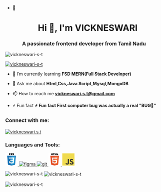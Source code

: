 - 👋 <h1 align="center">Hi 👋, I'm VICKNESWARI</h1>
<h3 align="center">A passionate frontend developer from Tamil Nadu</h3>

<p align="left"> <img src="https://komarev.com/ghpvc/?username=vickneswari-s-t&label=Profile%20views&color=0e75b6&style=flat" alt="vickneswari-s-t" /> </p>

<p align="left"> <a href="https://github.com/ryo-ma/github-profile-trophy"><img src="https://github-profile-trophy.vercel.app/?username=vickneswari-s-t" alt="vickneswari-s-t" /></a> </p>

- 🌱 I’m currently learning **FSD MERN(Full Stack Developer)**

- 💬 Ask me about **Html,Css,Java Script,Mysql,MongoDB**

- 📫 How to reach me **vickneswari.s.t@gmail.com**

- ⚡ Fun fact **⚡ Fun fact First computer bug was actually a real "BUG🐞"**

<h3 align="left">Connect with me:</h3>
<p align="left">
<a href="https://linkedin.com/in/vickneswari.s.t" target="blank"><img align="center" src="https://raw.githubusercontent.com/rahuldkjain/github-profile-readme-generator/master/src/images/icons/Social/linked-in-alt.svg" alt="vickneswari.s.t" height="30" width="40" /></a>
</p>

<h3 align="left">Languages and Tools:</h3>
<p align="left"> <a href="https://www.w3schools.com/css/" target="_blank" rel="noreferrer"> <img src="https://raw.githubusercontent.com/devicons/devicon/master/icons/css3/css3-original-wordmark.svg" alt="css3" width="40" height="40"/> </a> <a href="https://www.figma.com/" target="_blank" rel="noreferrer"> <img src="https://www.vectorlogo.zone/logos/figma/figma-icon.svg" alt="figma" width="40" height="40"/> </a> <a href="https://git-scm.com/" target="_blank" rel="noreferrer"> <img src="https://www.vectorlogo.zone/logos/git-scm/git-scm-icon.svg" alt="git" width="40" height="40"/> </a> <a href="https://www.w3.org/html/" target="_blank" rel="noreferrer"> <img src="https://raw.githubusercontent.com/devicons/devicon/master/icons/html5/html5-original-wordmark.svg" alt="html5" width="40" height="40"/> </a> <a href="https://developer.mozilla.org/en-US/docs/Web/JavaScript" target="_blank" rel="noreferrer"> <img src="https://raw.githubusercontent.com/devicons/devicon/master/icons/javascript/javascript-original.svg" alt="javascript" width="40" height="40"/> </a> </p>

<p><img align="left" src="https://github-readme-stats.vercel.app/api/top-langs?username=vickneswari-s-t&show_icons=true&locale=en&layout=compact" alt="vickneswari-s-t" /></p>

<p>&nbsp;<img align="center" src="https://github-readme-stats.vercel.app/api?username=vickneswari-s-t&show_icons=true&locale=en" alt="vickneswari-s-t" /></p>

<p><img align="center" src="https://github-readme-streak-stats.herokuapp.com/?user=vickneswari-s-t&" alt="vickneswari-s-t" /></p>

<!---
vickneswari-s-t/vickneswari-s-t is a ✨ special ✨ repository because its `README.md` (this file) appears on your GitHub profile.
You can click the Preview link to take a look at your changes.
--->
